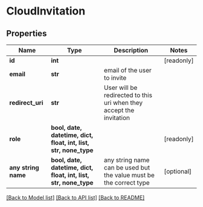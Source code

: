 # CloudInvitation


## Properties
Name | Type | Description | Notes
------------ | ------------- | ------------- | -------------
**id** | **int** |  | [readonly] 
**email** | **str** | email of the user to invite | 
**redirect_uri** | **str** | User will be redirected to this uri when they accept the invitation | 
**role** | **bool, date, datetime, dict, float, int, list, str, none_type** |  | [readonly] 
**any string name** | **bool, date, datetime, dict, float, int, list, str, none_type** | any string name can be used but the value must be the correct type | [optional]

[[Back to Model list]](../README.md#documentation-for-models) [[Back to API list]](../README.md#documentation-for-api-endpoints) [[Back to README]](../README.md)


